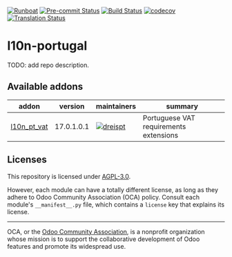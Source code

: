 
[![Runboat](https://img.shields.io/badge/runboat-Try%20me-875A7B.png)](https://runboat.odoo-community.org/builds?repo=OCA/l10n-portugal&target_branch=17.0)
[![Pre-commit Status](https://github.com/OCA/l10n-portugal/actions/workflows/pre-commit.yml/badge.svg?branch=17.0)](https://github.com/OCA/l10n-portugal/actions/workflows/pre-commit.yml?query=branch%3A17.0)
[![Build Status](https://github.com/OCA/l10n-portugal/actions/workflows/test.yml/badge.svg?branch=17.0)](https://github.com/OCA/l10n-portugal/actions/workflows/test.yml?query=branch%3A17.0)
[![codecov](https://codecov.io/gh/OCA/l10n-portugal/branch/17.0/graph/badge.svg)](https://codecov.io/gh/OCA/l10n-portugal)
[![Translation Status](https://translation.odoo-community.org/widgets/l10n-portugal-17-0/-/svg-badge.svg)](https://translation.odoo-community.org/engage/l10n-portugal-17-0/?utm_source=widget)

<!-- /!\ do not modify above this line -->

# l10n-portugal

TODO: add repo description.

<!-- /!\ do not modify below this line -->

<!-- prettier-ignore-start -->

[//]: # (addons)

Available addons
----------------
addon | version | maintainers | summary
--- | --- | --- | ---
[l10n_pt_vat](l10n_pt_vat/) | 17.0.1.0.1 | [![dreispt](https://github.com/dreispt.png?size=30px)](https://github.com/dreispt) | Portuguese VAT requirements extensions

[//]: # (end addons)

<!-- prettier-ignore-end -->

## Licenses

This repository is licensed under [AGPL-3.0](LICENSE).

However, each module can have a totally different license, as long as they adhere to Odoo Community Association (OCA)
policy. Consult each module's `__manifest__.py` file, which contains a `license` key
that explains its license.

----
OCA, or the [Odoo Community Association](http://odoo-community.org/), is a nonprofit
organization whose mission is to support the collaborative development of Odoo features
and promote its widespread use.
